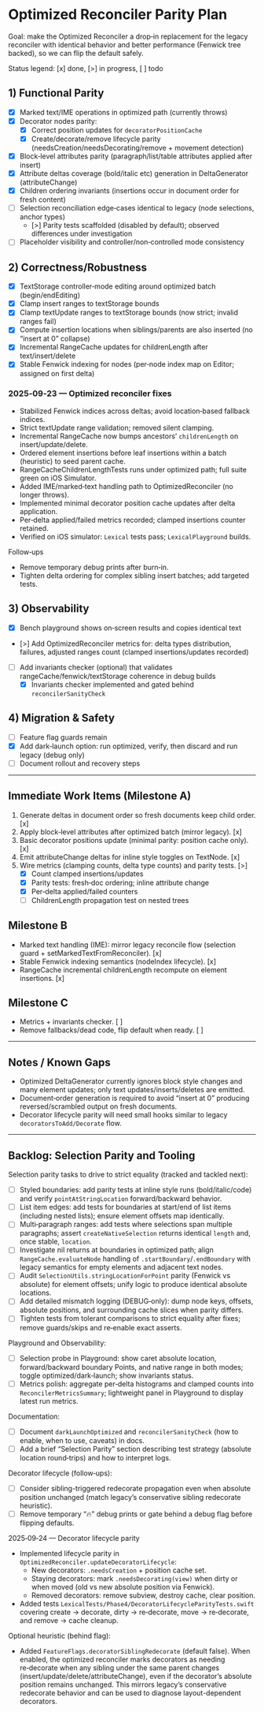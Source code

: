 # Optimized Reconciler Parity Plan

Goal: make the Optimized Reconciler a drop‑in replacement for the legacy reconciler with identical behavior and better performance (Fenwick tree backed), so we can flip the default safely.

Status legend: [x] done, [>] in progress, [ ] todo

## 1) Functional Parity

- [x] Marked text/IME operations in optimized path (currently throws)
- [x] Decorator nodes parity:
  - [x] Correct position updates for `decoratorPositionCache`
  - [x] Create/decorate/remove lifecycle parity (needsCreation/needsDecorating/remove + movement detection)
- [x] Block‑level attributes parity (paragraph/list/table attributes applied after insert)
- [x] Attribute deltas coverage (bold/italic etc) generation in DeltaGenerator (attributeChange)
- [x] Children ordering invariants (insertions occur in document order for fresh content)
- [ ] Selection reconciliation edge‑cases identical to legacy (node selections, anchor types)
  - [>] Parity tests scaffolded (disabled by default); observed differences under investigation
- [ ] Placeholder visibility and controller/non‑controlled mode consistency

## 2) Correctness/Robustness

- [x] TextStorage controller‑mode editing around optimized batch (begin/endEditing)
- [x] Clamp insert ranges to textStorage bounds
- [x] Clamp textUpdate ranges to textStorage bounds (now strict; invalid ranges fail)
- [x] Compute insertion locations when siblings/parents are also inserted (no “insert at 0” collapse)
- [x] Incremental RangeCache updates for childrenLength after text/insert/delete
- [x] Stable Fenwick indexing for nodes (per‑node index map on Editor; assigned on first delta)

### 2025‑09‑23 — Optimized reconciler fixes
- Stabilized Fenwick indices across deltas; avoid location‑based fallback indices.
- Strict textUpdate range validation; removed silent clamping.
- Incremental RangeCache now bumps ancestors’ `childrenLength` on insert/update/delete.
- Ordered element insertions before leaf insertions within a batch (heuristic) to seed parent cache.
- RangeCacheChildrenLengthTests runs under optimized path; full suite green on iOS Simulator.
 - Added IME/marked‑text handling path to OptimizedReconciler (no longer throws).
 - Implemented minimal decorator position cache updates after delta application.
 - Per‑delta applied/failed metrics recorded; clamped insertions counter retained.
 - Verified on iOS simulator: `Lexical` tests pass; `LexicalPlayground` builds.

Follow‑ups
- Remove temporary debug prints after burn‑in.
- Tighten delta ordering for complex sibling insert batches; add targeted tests.

## 3) Observability

- [x] Bench playground shows on‑screen results and copies identical text
- [>] Add OptimizedReconciler metrics for: delta types distribution, failures, adjusted ranges count (clamped insertions/updates recorded)
- [ ] Add invariants checker (optional) that validates rangeCache/fenwick/textStorage coherence in debug builds
  - [x] Invariants checker implemented and gated behind `reconcilerSanityCheck`

## 4) Migration & Safety

- [ ] Feature flag guards remain
- [x] Add dark‑launch option: run optimized, verify, then discard and run legacy (debug only)
- [ ] Document rollout and recovery steps

---

## Immediate Work Items (Milestone A)

1. Generate deltas in document order so fresh documents keep child order. [x]
2. Apply block‑level attributes after optimized batch (mirror legacy). [x]
3. Basic decorator positions update (minimal parity: position cache only). [x]
4. Emit attributeChange deltas for inline style toggles on TextNode. [x]
5. Wire metrics (clamping counts, delta type counts) and parity tests. [>]
   - [x] Count clamped insertions/updates
   - [x] Parity tests: fresh‑doc ordering; inline attribute change
   - [x] Per‑delta applied/failed counters
   - [ ] ChildrenLength propagation test on nested trees

## Milestone B

- Marked text handling (IME): mirror legacy reconcile flow (selection guard + setMarkedTextFromReconciler). [x]
- Stable Fenwick indexing semantics (nodeIndex lifecycle). [x]
- RangeCache incremental childrenLength recompute on element insertions. [x]

## Milestone C

- Metrics + invariants checker. [ ]
- Remove fallbacks/dead code, flip default when ready. [ ]

---

## Notes / Known Gaps

- Optimized DeltaGenerator currently ignores block style changes and many element updates; only text updates/inserts/deletes are emitted.
- Document‑order generation is required to avoid “insert at 0” producing reversed/scrambled output on fresh documents.
- Decorator lifecycle parity will need small hooks similar to legacy `decoratorsToAdd/Decorate` flow.

---

## Backlog: Selection Parity and Tooling

Selection parity tasks to drive to strict equality (tracked and tackled next):

- [ ] Styled boundaries: add parity tests at inline style runs (bold/italic/code) and verify `pointAtStringLocation` forward/backward behavior.
- [ ] List item edges: add tests for boundaries at start/end of list items (including nested lists); ensure element offsets map identically.
- [ ] Multi‑paragraph ranges: add tests where selections span multiple paragraphs; assert `createNativeSelection` returns identical `length` and, once stable, `location`.
- [ ] Investigate nil returns at boundaries in optimized path; align `RangeCache.evaluateNode` handling of `.startBoundary`/`.endBoundary` with legacy semantics for empty elements and adjacent text nodes.
- [ ] Audit `SelectionUtils.stringLocationForPoint` parity (Fenwick vs absolute) for element offsets; unify logic to produce identical absolute locations.
- [ ] Add detailed mismatch logging (DEBUG‑only): dump node keys, offsets, absolute positions, and surrounding cache slices when parity differs.
- [ ] Tighten tests from tolerant comparisons to strict equality after fixes; remove guards/skips and re‑enable exact asserts.

Playground and Observability:

- [ ] Selection probe in Playground: show caret absolute location, forward/backward boundary Points, and native range in both modes; toggle optimized/dark‑launch; show invariants status.
- [ ] Metrics polish: aggregate per‑delta histograms and clamped counts into `ReconcilerMetricsSummary`; lightweight panel in Playground to display latest run metrics.

Documentation:

- [ ] Document `darkLaunchOptimized` and `reconcilerSanityCheck` (how to enable, when to use, caveats) in docs.
- [ ] Add a brief “Selection Parity” section describing test strategy (absolute location round‑trips) and how to interpret logs.

Decorator lifecycle (follow‑ups):

- [ ] Consider sibling-triggered redecorate propagation even when absolute position unchanged (match legacy’s conservative sibling redecorate heuristic).
- [ ] Remove temporary “🔥” debug prints or gate behind a debug flag before flipping defaults.

2025‑09‑24 — Decorator lifecycle parity

- Implemented lifecycle parity in `OptimizedReconciler.updateDecoratorLifecycle`:
  - New decorators: `.needsCreation` + position cache set.
  - Staying decorators: mark `.needsDecorating(view)` when dirty or when moved (old vs new absolute position via Fenwick).
  - Removed decorators: remove subview, destroy cache, clear position.
- Added tests `LexicalTests/Phase4/DecoratorLifecycleParityTests.swift` covering create → decorate, dirty → re‑decorate, move → re‑decorate, and remove → cache cleanup.

Optional heuristic (behind flag):

- Added `FeatureFlags.decoratorSiblingRedecorate` (default false). When enabled, the optimized reconciler marks decorators as needing re‑decorate when any sibling under the same parent changes (insert/update/delete/attributeChange), even if the decorator’s absolute position remains unchanged. This mirrors legacy’s conservative redecorate behavior and can be used to diagnose layout-dependent decorators.
